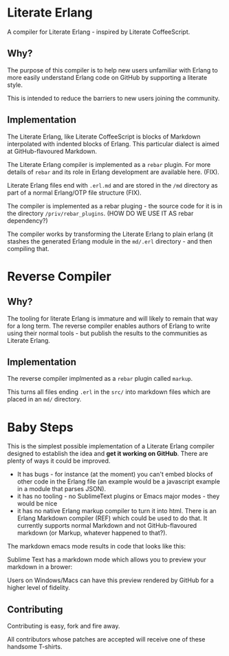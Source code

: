 <img scr='https://raw.github.com/hypernumbers/literate-erlang/master/priv/images/literate-erlang.png' />

Literate Erlang
===============

A compiler for Literate Erlang - inspired by Literate CoffeeScript.

Why?
----

The purpose of this compiler is to help new users unfamiliar with Erlang to more easily understand Erlang code on GitHub by supporting a literate style.

This is intended to reduce the barriers to new users joining the community.

Implementation
--------------

The Literate Erlang, like Literate CoffeeScript is blocks of Markdown interpolated with indented blocks of Erlang. This particular dialect is aimed at GitHub-flavoured Markdown.

The Literate Erlang compiler is implemented as a ``rebar`` plugin. For more details of ``rebar`` and its role in Erlang development are available here. (FIX).

Literate Erlang files end with ``.erl.md`` and are stored in the ``/md`` directory as part of a normal Erlang/OTP file structure (FIX).

The compiler is implemented as a rebar pluging - the source code for it is in the directory ``/priv/rebar_plugins``. (HOW DO WE USE IT AS rebar dependency?)

The compiler works by transforming the Literate Erlang to plain erlang (it stashes the generated Erlang module in the ``md/.erl`` directory - and then compiling that.

Reverse Compiler
================

Why?
---

The tooling for literate Erlang is immature and will likely to remain that way for a long term. The reverse compiler enables authors of Erlang to write using their normal tools - but publish the results to the communities as Literate Erlang.

Implementation
--------------

The reverse compiler implmented as a ``rebar`` plugin called ``markup``.

This turns all files ending ``.erl`` in the ``src/`` into markdown files which are placed in an `md/` directory.

Baby Steps
==========

This is the simplest possible implementation of a Literate Erlang compiler designed to establish the idea and **get it working on GitHub**. There are plenty of ways it could be improved.

* It has bugs - for instance (at the moment) you can't embed blocks of other code in the Erlang file (an example would be a javascript example in a module that parses JSON).
* it has no tooling - no SublimeText plugins or Emacs major modes - they would be nice
* it has no native Erlang markup compiler to turn it into html. There is an Erlang Markdown compiler (REF) which could be used to do that. It currently supports normal Markdown and not GitHub-flavoured markdown (or Markup, whatever happened to that?).

The markdown emacs mode results in code that looks like this:
<img scr='https://raw.github.com/hypernumbers/literate-erlang/master/priv/images/emacs-tooling-literate-erlang.png' />

Sublime Text has a markdown mode which allows you to preview your markdown in a brower:
<img scr='https://raw.github.com/hypernumbers/literate-erlang/master/priv/images/sublime-text-3-python-preview.png' />

Users on Windows/Macs can have this preview rendered by GitHub for a higher level of fidelity.

Contributing
------------

Contributing is easy, fork and fire away.

All contributors whose patches are accepted will receive one of these handsome T-shirts.